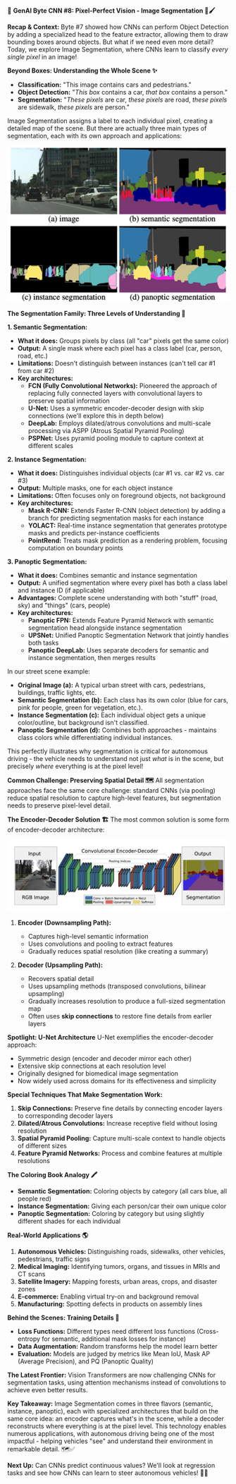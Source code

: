 🧠 **GenAI Byte CNN #8: Pixel-Perfect Vision - Image Segmentation 🎨🖌️**

**Recap & Context:** Byte #7 showed how CNNs can perform Object Detection by adding a specialized head to the feature extractor, allowing them to draw bounding boxes around objects. But what if we need even more detail? Today, we explore Image Segmentation, where CNNs learn to classify *every single pixel* in an image!

**Beyond Boxes: Understanding the Whole Scene ✨**
- **Classification:** "This image contains cars and pedestrians."
- **Object Detection:** "*This box* contains a car, *that box* contains a person."
- **Segmentation:** "*These pixels* are car, *these pixels* are road, *these pixels* are sidewalk, *these pixels* are person."

Image Segmentation assigns a label to each individual pixel, creating a detailed map of the scene. But there are actually three main types of segmentation, each with its own approach and applications:

![08-segmentation-types.jpg](./assets/08-segmentation-types.jpg)

**The Segmentation Family: Three Levels of Understanding 🌟**

**1. Semantic Segmentation:**
   - **What it does:** Groups pixels by class (all "car" pixels get the same color)
   - **Output:** A single mask where each pixel has a class label (car, person, road, etc.)
   - **Limitations:** Doesn't distinguish between instances (can't tell car #1 from car #2)
   - **Key architectures:**
      - **FCN (Fully Convolutional Networks):** Pioneered the approach of replacing fully connected layers with convolutional layers to preserve spatial information
      - **U-Net:** Uses a symmetric encoder-decoder design with skip connections (we'll explore this in depth below)
      - **DeepLab:** Employs dilated/atrous convolutions and multi-scale processing via ASPP (Atrous Spatial Pyramid Pooling)
      - **PSPNet:** Uses pyramid pooling module to capture context at different scales

**2. Instance Segmentation:**
   - **What it does:** Distinguishes individual objects (car #1 vs. car #2 vs. car #3)
   - **Output:** Multiple masks, one for each object instance
   - **Limitations:** Often focuses only on foreground objects, not background
   - **Key architectures:**
      - **Mask R-CNN:** Extends Faster R-CNN (object detection) by adding a branch for predicting segmentation masks for each instance
      - **YOLACT:** Real-time instance segmentation that generates prototype masks and predicts per-instance coefficients
      - **PointRend:** Treats mask prediction as a rendering problem, focusing computation on boundary points

**3. Panoptic Segmentation:**
   - **What it does:** Combines semantic and instance segmentation
   - **Output:** A unified segmentation where every pixel has both a class label and instance ID (if applicable)
   - **Advantages:** Complete scene understanding with both "stuff" (road, sky) and "things" (cars, people)
   - **Key architectures:**
      - **Panoptic FPN:** Extends Feature Pyramid Network with semantic segmentation head alongside instance segmentation
      - **UPSNet:** Unified Panoptic Segmentation Network that jointly handles both tasks
      - **Panoptic DeepLab:** Uses separate decoders for semantic and instance segmentation, then merges results

In our street scene example:
- **Original Image (a):** A typical urban street with cars, pedestrians, buildings, traffic lights, etc.
- **Semantic Segmentation (b):** Each class has its own color (blue for cars, pink for people, green for vegetation, etc.).
- **Instance Segmentation (c):** Each individual object gets a unique color/outline, but background isn't classified.
- **Panoptic Segmentation (d):** Combines both approaches - maintains class colors while differentiating individual instances.

This perfectly illustrates why segmentation is critical for autonomous driving - the vehicle needs to understand not just *what* is in the scene, but precisely *where* everything is at the pixel level!

**Common Challenge: Preserving Spatial Detail 🗺️**
All segmentation approaches face the same core challenge: standard CNNs (via pooling) reduce spatial resolution to capture high-level features, but segmentation needs to preserve pixel-level detail.

**The Encoder-Decoder Solution 🏗️**
The most common solution is some form of encoder-decoder architecture:

![08-unet-concept.jpg](./assets/08-unet-concept.jpg)

1.  **Encoder (Downsampling Path):**
    - Captures high-level semantic information
    - Uses convolutions and pooling to extract features
    - Gradually reduces spatial resolution (like creating a summary)

2.  **Decoder (Upsampling Path):**
    - Recovers spatial detail
    - Uses upsampling methods (transposed convolutions, bilinear upsampling)
    - Gradually increases resolution to produce a full-sized segmentation map
    - Often uses **skip connections** to restore fine details from earlier layers

**Spotlight: U-Net Architecture**
U-Net exemplifies the encoder-decoder approach:
- Symmetric design (encoder and decoder mirror each other)
- Extensive skip connections at each resolution level
- Originally designed for biomedical image segmentation
- Now widely used across domains for its effectiveness and simplicity

**Special Techniques That Make Segmentation Work:**
1. **Skip Connections:** Preserve fine details by connecting encoder layers to corresponding decoder layers
2. **Dilated/Atrous Convolutions:** Increase receptive field without losing resolution
3. **Spatial Pyramid Pooling:** Capture multi-scale context to handle objects of different sizes
4. **Feature Pyramid Networks:** Process and combine features at multiple resolutions

**The Coloring Book Analogy 🖍️**
- **Semantic Segmentation:** Coloring objects by category (all cars blue, all people red)
- **Instance Segmentation:** Giving each person/car their own unique color
- **Panoptic Segmentation:** Coloring by category but using slightly different shades for each individual

**Real-World Applications 🌎**
1. **Autonomous Vehicles:** Distinguishing roads, sidewalks, other vehicles, pedestrians, traffic signs
2. **Medical Imaging:** Identifying tumors, organs, and tissues in MRIs and CT scans
3. **Satellite Imagery:** Mapping forests, urban areas, crops, and disaster zones
4. **E-commerce:** Enabling virtual try-on and background removal
5. **Manufacturing:** Spotting defects in products on assembly lines

**Behind the Scenes: Training Details 🧠**
- **Loss Functions:** Different types need different loss functions (Cross-entropy for semantic, additional mask losses for instance)
- **Data Augmentation:** Random transforms help the model learn better
- **Evaluation:** Models are judged by metrics like Mean IoU, Mask AP (Average Precision), and PQ (Panoptic Quality)

**The Latest Frontier:** Vision Transformers are now challenging CNNs for segmentation tasks, using attention mechanisms instead of convolutions to achieve even better results.

**Key Takeaway:**
Image Segmentation comes in three flavors (semantic, instance, panoptic), each with specialized architectures that build on the same core idea: an encoder captures what's in the scene, while a decoder reconstructs where everything is at the pixel level. This technology enables numerous applications, with autonomous driving being one of the most impactful - helping vehicles "see" and understand their environment in remarkable detail. 🗺️✅

**Next Up:** Can CNNs predict continuous values? We'll look at regression tasks and see how CNNs can learn to steer autonomous vehicles! 🚗💨 